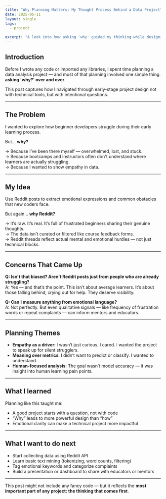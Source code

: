 ```yaml
---
title: "Why Planning Matters: My Thought Process Behind a Data Project"
date: 2025-05-11
layout: single
tags:
  - project

excerpt: "A look into how asking 'why' guided my thinking while designing a data analysis project, before writing a single line of code."
---
```


## Introduction

Before I wrote any code or imported any libraries, I spent time planning a data analysis project — and most of that planning involved one simple thing: **asking 'why?' over and over**.

This post captures how I navigated through early-stage project design not with technical tools, but with intentional questions.

---

## The Problem

I wanted to explore how beginner developers struggle during their early learning process.

But... **why?**

→ Because I’ve been there myself — overwhelmed, lost, and stuck.  
→ Because bootcamps and instructors often don't understand where learners are actually struggling.  
→ Because I wanted to show empathy in data.

---

## My Idea

Use Reddit posts to extract emotional expressions and common obstacles that new coders face.

But again... **why Reddit?**

→ It’s raw. It’s real. It’s full of frustrated beginners sharing their genuine thoughts.  
→ The data isn’t curated or filtered like course feedback forms.  
→ Reddit threads reflect actual mental and emotional hurdles — not just technical blocks.

---

## Concerns That Came Up

**Q: Isn't that biased? Aren't Reddit posts just from people who are already struggling?**  
A: Yes — and that’s the point. This isn’t about average learners. It’s about those falling behind, crying out for help. They deserve visibility.

**Q: Can I measure anything from emotional language?**  
A: Not perfectly. But even qualitative signals — like frequency of frustration words or repeat complaints — can inform mentors and educators.

---

## Planning Themes

- **Empathy as a driver**: I wasn’t just curious. I cared. I wanted the project to speak up for silent strugglers.
- **Meaning over metrics**: I didn’t want to predict or classify. I wanted to understand.
- **Human-focused analysis**: The goal wasn’t model accuracy — it was insight into human learning pain points.

---

## What I learned

Planning like this taught me:
- A good project starts with a question, not with code
- “Why” leads to more powerful design than “how”
- Emotional clarity can make a technical project more impactful

---

## What I want to do next

- Start collecting data using Reddit API
- Learn basic text mining (tokenizing, word counts, filtering)
- Tag emotional keywords and categorize complaints
- Build a presentation or dashboard to share with educators or mentors

---

This post might not include any fancy code — but it reflects the **most important part of any project: the thinking that comes first**.
